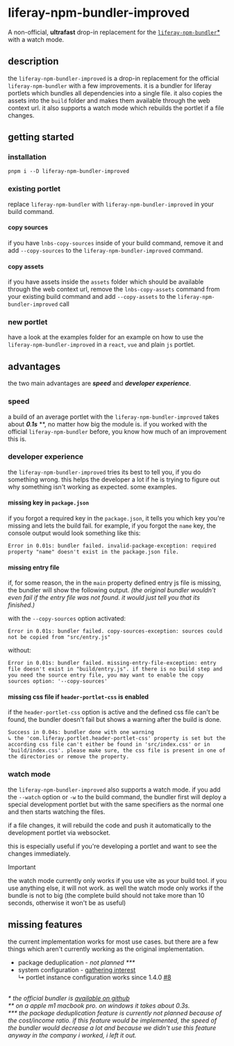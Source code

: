 # liferay-npm-bundler-improved

A non-official, **ultrafast** drop-in replacement for the
[`liferay-npm-bundler`\*](https://www.npmjs.com/package/liferay-npm-bundler)
with a watch mode.

## description

the `liferay-npm-bundler-improved` is a drop-in replacement for the official `liferay-npm-bundler` with a few
improvements. it is a bundler for liferay portlets which bundles all dependencies into a single file. it also copies
the assets into the `build` folder and makes them available through the web context url. it also supports a watch mode
which rebuilds the portlet if a file changes.

## getting started

### installation

`pnpm i --D liferay-npm-bundler-improved`

### existing portlet

replace `liferay-npm-bundler` with `liferay-npm-bundler-improved` in your build command. 

#### copy sources

if you have `lnbs-copy-sources` inside of your build command, remove it and add `--copy-sources` to the
`liferay-npm-bundler-improved` command.

#### copy assets

if you have assets inside the `assets` folder which should be available through the web context url, remove the
`lnbs-copy-assets` command from your existing build command and add `--copy-assets` to the
`liferay-npm-bundler-improved` call

### new portlet

have a look at the examples folder for an example on how to use the `liferay-npm-bundler-improved` in a `react`, `vue`
and plain `js` portlet.

## advantages

the two main advantages are _**speed**_ and _**developer experience**_.

### speed

a build of an average portlet with the `liferay-npm-bundler-improved` takes about **_0.1s_** \*\*, no matter how big the
module is. if you worked with the official `liferay-npm-bundler` before, you know how much of an improvement this is.

### developer experience

the `liferay-npm-bundler-improved` tries its best to tell you, if you do something wrong. this helps the developer a
lot if he is trying to figure out why something isn't working as expected. some examples.

#### missing key in `package.json`

if you forgot a required key in the `package.json`, it tells you which key you're missing and lets the build fail.
for example, if you forgot the `name` key, the console output would look something like this:

```
Error in 0.01s: bundler failed. invalid-package-exception: required property "name" doesn't exist in the package.json file.
```

#### missing entry file

if, for some reason, the in the `main` property defined entry js file is missing, the bundler will show the following
output. _(the original bundler wouldn't even fail if the entry file was not found. it would just tell you that its
finished.)_

with the `--copy-sources` option activated:

```
Error in 0.01s: bundler failed. copy-sources-exception: sources could not be copied from "src/entry.js"
```

without:

```
Error in 0.01s: bundler failed. missing-entry-file-exception: entry file doesn't exist in "build/entry.js". if there is no build step and you need the source entry file, you may want to enable the copy sources option: '--copy-sources'
```

#### missing css file if `header-portlet-css` is enabled

if the `header-portlet-css` option is active and the defined css file can't be found, the bundler doesn't fail but shows
a warning after the build is done.

```
Success in 0.04s: bundler done with one warning
↳ the 'com.liferay.portlet.header-portlet-css' property is set but the according css file can't either be found in 'src/index.css' or in 'build/index.css'. please make sure, the css file is present in one of the directories or remove the property.
```

### watch mode

the `liferay-npm-bundler-improved` also supports a watch mode. if you add the `--watch` option or `-w` to the build command, the bundler first will deploy a special development portlet but with the same specifiers as the normal one and then starts watching the files. 

if a file changes, it will rebuild the code and push it automatically to the development portlet via websocket. 

this is especially useful if you're developing a portlet and want to see the changes immediately.

> [!IMPORTANT]  
> the watch mode currently only works if you use vite as your build tool. if you use anything else, it will not work. as well the watch mode only works if the bundle is not to big (the complete build should not take more than 10 seconds, otherwise it won't be as useful)

## missing features

the current implementation works for most use cases. but there are a few things which aren't currently working as the
original implementation.

- package deduplication - _not planned \*\*\*_
- system configuration - [gathering interest](https://github.com/jwanner83/liferay-npm-bundler-improved/issues/55) \
  ↳ portlet instance configuration works since 1.4.0 [#8](https://github.com/jwanner83/liferay-npm-bundler-improved/issues/8)

\
_\* the official bundler is
[available on github](https://github.com/liferay/liferay-frontend-projects/tree/master/projects/js-toolkit/packages/npm-bundler)_
<br>
_\*\* on a apple m1 macbook pro. on windows it takes about 0.3s._<br>
_\*\*\* the package deduplication feature is currently not planned because of the cost/income ratio. if this feature would be
implemented, the speed of the bundler would decrease a lot and because we didn't use this feature anyway in the company
i worked, i left it out._
